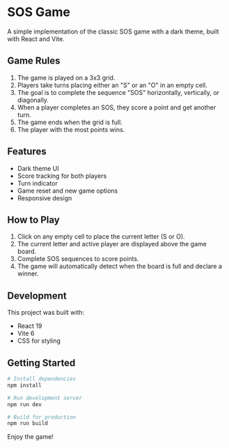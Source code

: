 # SOS Game

A simple implementation of the classic SOS game with a dark theme, built with React and Vite.

## Game Rules

1. The game is played on a 3x3 grid.
2. Players take turns placing either an "S" or an "O" in an empty cell.
3. The goal is to complete the sequence "SOS" horizontally, vertically, or diagonally.
4. When a player completes an SOS, they score a point and get another turn.
5. The game ends when the grid is full.
6. The player with the most points wins.

## Features

-   Dark theme UI
-   Score tracking for both players
-   Turn indicator
-   Game reset and new game options
-   Responsive design

## How to Play

1. Click on any empty cell to place the current letter (S or O).
2. The current letter and active player are displayed above the game board.
3. Complete SOS sequences to score points.
4. The game will automatically detect when the board is full and declare a winner.

## Development

This project was built with:

-   React 19
-   Vite 6
-   CSS for styling

## Getting Started

```bash
# Install dependencies
npm install

# Run development server
npm run dev

# Build for production
npm run build
```

Enjoy the game!
